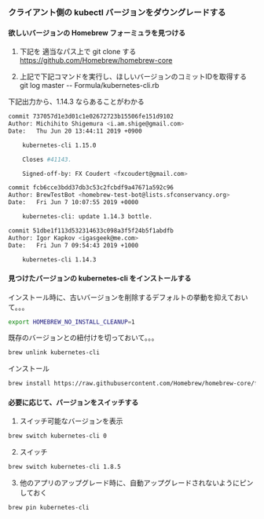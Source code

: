 ### クライアント側の kubectl バージョンをダウングレードする

#### 欲しいバージョンの Homebrew フォーミュラを見つける
1. 下記を 適当なパス上で git clone する
https://github.com/Homebrew/homebrew-core

2. 上記で下記コマンドを実行し、ほしいバージョンのコミットIDを取得する
git log master -- Formula/kubernetes-cli.rb

下記出力から、1.14.3 ならあることがわかる
```sh
commit 737057d1e3d01c1e02672723b15506fe151d9102
Author: Michihito Shigemura <i.am.shige@gmail.com>
Date:   Thu Jun 20 13:44:11 2019 +0900

    kubernetes-cli 1.15.0

    Closes #41143.

    Signed-off-by: FX Coudert <fxcoudert@gmail.com>

commit fcb6cce3bdd37db3c53c2fcbdf9a47671a592c96
Author: BrewTestBot <homebrew-test-bot@lists.sfconservancy.org>
Date:   Fri Jun 7 10:07:55 2019 +0000

    kubernetes-cli: update 1.14.3 bottle.

commit 51dbe1f113d532314633c098a3f5f24b5f1abdfb
Author: Igor Kapkov <igasgeek@me.com>
Date:   Fri Jun 7 09:54:43 2019 +1000

    kubernetes-cli 1.14.3
```

#### 見つけたバージョンの kubernetes-cli をインストールする

インストール時に、古いバージョンを削除するデフォルトの挙動を抑えておいて。。。
```sh
export HOMEBREW_NO_INSTALL_CLEANUP=1
```

既存のバージョンとの紐付けを切っておいて。。。
```sh
brew unlink kubernetes-cli
```

インストール

```sh
brew install https://raw.githubusercontent.com/Homebrew/homebrew-core/fcb6cce3bdd37db3c53c2fcbdf9a47671a592c96/Formula/kubernetes-cli.rb
```

#### 必要に応じて、バージョンをスイッチする

1. スイッチ可能なバージョンを表示
```sh
brew switch kubernetes-cli 0
```

2. スイッチ
```sh
brew switch kubernetes-cli 1.8.5
```

3. 他のアプリのアップグレード時に、自動アップグレードされないようにピンしておく
```sh
brew pin kubernetes-cli
```